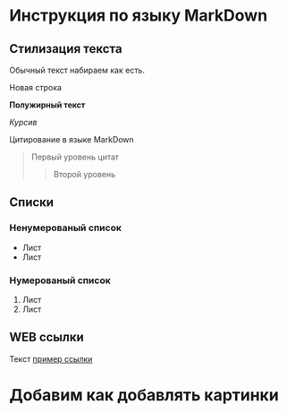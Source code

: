 # Инструкция по языку MarkDown

## Стилизация текста
Обычный текст набираем как есть.

Новая строка

**Полужирный текст**

*Курсив*

Цитирование в языке MarkDown
> Первый уровень цитат
>> Второй уровень

## Списки
### Ненумерованый список
* Лист
* Лист

### Нумерованый список
1. Лист
2. Лист

## WEB ссылки
Текст [пример ссылки](http.example.com "Всплывающая подсказка")

 # Добавим как добавлять картинки